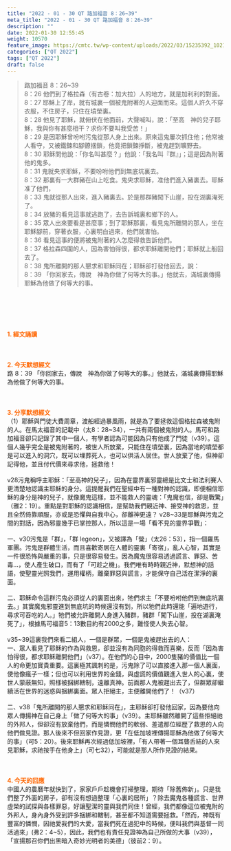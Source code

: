 ```yaml
---
title: "2022 - 01 - 30 QT 路加福音 8：26~39"
meta_title: "2022 - 01 - 30 QT 路加福音 8：26~39"
description: ""
date: 2022-01-30 12:55:45
weight: 10570
feature_image: https://cmtc.tw/wp-content/uploads/2022/03/15235392_10211799862337740_180693556567566654_o-1.webp
categories: ["QT 2022"]
tags: ["QT 2022"]
draft: false
---
```


<blockquote>路加福音 8：26~39<br />
8：26 他們到了格拉森（有古卷：加大拉）人的地方，就是加利利的對面。<br />
8：27 耶穌上了岸，就有城裏一個被鬼附著的人迎面而來。這個人許久不穿衣服，不住房子，只住在墳塋裏。<br />
8：28 他見了耶穌，就俯伏在他面前，大聲喊叫，說：「至高　神的兒子耶穌，我與你有甚麼相干？求你不要叫我受苦！」<br />
8：29 是因耶穌曾吩咐污鬼從那人身上出來。原來這鬼屢次抓住他；他常被人看守，又被鐵鍊和腳鐐捆鎖，他竟把鎖鍊掙斷，被鬼趕到曠野去。<br />
8：30 耶穌問他說：「你名叫甚麼？」他說：「我名叫『群』」；這是因為附著他的鬼多。<br />
8：31 鬼就央求耶穌，不要吩咐他們到無底坑裏去。<br />
8：32 那裏有一大群豬在山上吃食。鬼央求耶穌，准他們進入豬裏去。耶穌准了他們，<br />
8：33 鬼就從那人出來，進入豬裏去。於是那群豬闖下山崖，投在湖裏淹死了。<br />
8：34 放豬的看見這事就逃跑了，去告訴城裏和鄉下的人。<br />
8：35 眾人出來要看是甚麼事；到了耶穌那裏，看見鬼所離開的那人，坐在耶穌腳前，穿著衣服，心裏明白過來，他們就害怕。<br />
8：36 看見這事的便將被鬼附著的人怎麼得救告訴他們。<br />
8：37 格拉森四圍的人，因為害怕得很，都求耶穌離開他們；耶穌就上船回去了。<br />
8：38 鬼所離開的那人懇求和耶穌同在；耶穌卻打發他回去，說：<br />
8：39 「你回家去，傳說　神為你做了何等大的事。」他就去，滿城裏傳揚耶穌為他做了何等大的事。</blockquote><br />
&nbsp;<br />
<br />
&nbsp;<br />
<br />
<span style="color: #ff6600;"><strong>1. </strong><strong>經文誦讀</strong></span><br />
<br />
<span style="color: #ff6600;"><strong> </strong></span><br />
<br />
<span style="color: #ff6600;"><strong>2. 今天默想</strong><strong>經文<br />
</strong></span>路 8：39 「你回家去，傳說　神為你做了何等大的事。」他就去，滿城裏傳揚耶穌為他做了何等大的事。<br />
<br />
&nbsp;<br />
<br />
<span style="color: #ff6600;"><strong>3. 分享默想經文<br />
</strong></span>（1）耶穌與門徒大費周章，渡船經過暴風雨，就是為了要拯救這個格拉森被鬼附的人。在馬太福音的記載中（太8：28~34），一共有兩個被鬼附的人。馬可和路加福音卻只記錄了其中一個人，有學者認為可能因為只有他成了門徒（v39）。這個人幾乎完全是被鬼附著的，被世人所放棄，只能住在墳塋裏，因為當地的墳塋都是可以進入的洞穴，既可以埋葬死人，也可以供活人居住。世人放棄了他，但神卻記得他，並且付代價來尋求他，拯救他！<br />
<br />
v28污鬼稱呼主耶穌：「至高神的兒子」，因為在靈界裏邪靈總是比文士和法利賽人更清楚地認識主耶穌的身分。這提醒我們在聖經中有一種對神的認識，即便相信耶穌的身分是神的兒子，就像魔鬼這樣，並不能救人的靈魂：「鬼魔也信，卻是戰驚」（雅2：19）。重點是對耶穌的認識相信，是幫助我們親近神、接受神的救恩，並且全然倚靠順服，亦或是恐懼與自我中心，卻離神更遠？ v28~33是耶穌與污鬼之間的對話，因為邪靈幾乎已掌控那人，所以這是一場「看不見的靈界爭戰」：<br />
<br />
一、v30污鬼是「群」，「群 legeon」，又被譯為「營」（太26：53），指一個羅馬軍團。污鬼是群體生活，而且喜歡寄居在人體的靈裏「寄宿」，亂人心智，其實是一件很恐怖與嚴重的事，只是很容易發生。因為魔鬼很容易透過謊言、罪惡、苦毒…，使人產生破口，而有了「可趁之機」。我們唯有時時親近神，默想神的話語，使聖靈光照我們，運用權柄，離棄罪惡與謊言，才能保守自己活在潔淨的裏面。<br />
<br />
二、耶穌命令這群污鬼必須從人的裏面出來，牠們求主「不要吩咐他們到無底坑裏去。」其實魔鬼邪靈進到無底坑的時候還沒有到，所以牠們此時還能「遍地遊行，尋求可吞吃的人。」牠們被允許離開人身進入豬群，豬群「闖下山崖，投在湖裏淹死了」，根據馬可福音5：13數目約有2000之多，難怪使人失去心智。<br />
<br />
v35~39這裏我們來看二組人，一個是群眾，一個是鬼被趕出去的人：<br />
一、眾人看見了耶穌的作為與救恩，卻並沒有為同胞的得救而喜樂，反而「因為害怕得很，都求耶穌離開他們」（v37）。在他們的心目中，2000隻豬的價值比一個人的命更加寶貴重要。這裏極其諷刺的是，污鬼除了可以直接進入那一個人裏面，使他像瘋子一樣；但也可以利用世界的金錢，與虛謊的價值觀進入世人的心裏，使世人蒙蔽無知，照樣被捆綁轄制，遠離真神。前面那人鬼被趕出去了，但群眾卻繼續活在世界的迷惑與捆綁裏面。眾人拒絕主，主便離開他們了！（v37）<br />
<br />
二、v38「鬼所離開的那人懇求和耶穌同在」，主耶穌卻打發他回家，因為要他向眾人傳揚神在自己身上「做了何等大的事」（v39）。主耶穌雖然離開了這些拒絕祂的外邦人，但卻沒有放棄他們，而是憐憫他們的軟弱、差遣那位經歷了救恩的人向他們做見證。那人後來不但回家作見證，更「在低加坡裡傳揚耶穌為他做了何等大的事」（可5：20）。後來耶穌再次經過低加坡裡，「有人帶著一個耳聾舌結的人來見耶穌，求祂按手在他身上」（可七32），可能就是那人所作見證的結果。<br />
<br />
&nbsp;<br />
<br />
<span style="color: #ff6600;"><strong>4. 今天的回應<br />
</strong></span>中國人的農曆年就快到了，家家戶戶趁機會打掃整理，期待「除舊佈新」。只是我們整了外面的房子，卻有沒有想過整理「心裏的居所」？除去魔鬼各種謊言、世界虛榮的試探與各樣罪惡，好讓聖潔的靈與我們同住！曾經，我們都像這位被鬼附的外邦人，身內身外受到許多捆綁和轄制，甚至都不知道需要拯救。「然而，神既有豐富的憐憫，因祂愛我們的大愛，當我們死在過犯中的時候，便叫我們與基督一同活過來」(弗2：4~5），因此，我們也有責任見證神為自己所做的大事（v39），「宣揚那召你們出黑暗入奇妙光明者的美德」（彼前2：9）。<br />
<br />
&nbsp;
        